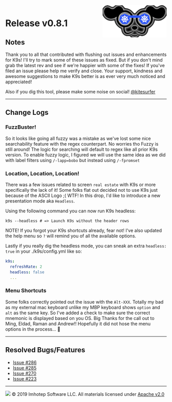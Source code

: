 <img src="https://raw.githubusercontent.com/derailed/k9s/master/assets/k9s_small.png" align="right" width="200" height="auto"/>

# Release v0.8.1

## Notes

Thank you to all that contributed with flushing out issues and enhancements for K9s! I'll try to mark some of these issues as fixed. But if you don't mind grab the latest rev and see if we're happier with some of the fixes! If you've filed an issue please help me verify and close. Your support, kindness and awesome suggestions to make K9s better is as ever very much noticed and appreciated!

Also if you dig this tool, please make some noise on social! [@kitesurfer](https://twitter.com/kitesurfer)

---

## Change Logs

### FuzzBuster!

So it looks like going all fuzzy was a mistake as we've lost some nice searchability feature with the regex counterpart. No worries tho Fuzzy is still around! The logic for searching will default to regex like all prior K9s version. To enable fuzzy logic, I figured we will use the same idea as we did with label filters using `/-lapp=bobo` but instead using `/-fpromset`

### Location, Location, Location!

There was a few issues related to screen `real estate` with K9s or more specifically the lack of it! Some folks flat out decided not to use K9s just because of the ASCII Logo ;( WTF! In this drop, I'd like to introduce a new presentation mode aka `Headless`.

Using the following command you can now run K9s headless:

```shell
k9s --headless # => Launch K9s without the header rows
```

NOTE! If you forgot your K9s shortcuts already, fear not! I've also updated the help menu so `?` will remind you of all the available options.

Lastly if you really dig the headless mode, you can sneak an extra `headless: true` in your ./k9s/config.yml like so:

```yaml
k9s:
  refreshRate: 2
  headless: false
  ...
```

### Menu Shortcuts

Some folks correctly pointed out the issue with the `Alt-XXX`. Totally my bad as my external mac keyboard unlike my MBP keyboard shows `option` and `alt` as the same key. So I've added a check to make sure the correct mnemonic is displayed based on you OS. Big Thanks for the call out to Ming, Eldad, Raman and Andrew!! Hopefully it did not hose the menu options in the process... 🙏

---

## Resolved Bugs/Features

+ [Issue #286](https://github.com/CirrusByte42/ca9s/issues/286)
+ [Issue #285](https://github.com/CirrusByte42/ca9s/issues/285)
+ [Issue #270](https://github.com/CirrusByte42/ca9s/issues/270)
+ [Issue #223](https://github.com/CirrusByte42/ca9s/issues/223)

---

<img src="https://raw.githubusercontent.com/derailed/k9s/master/assets/imhotep_logo.png" width="32" height="auto"/> © 2019 Imhotep Software LLC. All materials licensed under [Apache v2.0](http://www.apache.org/licenses/LICENSE-2.0)
